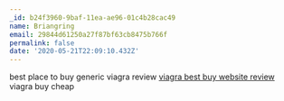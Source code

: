 ```yaml
---
_id: b24f3960-9baf-11ea-ae96-01c4b28cac49
name: Briangring
email: 29844d61250a27f87bf63cb8475b766f
permalink: false
date: '2020-05-21T22:09:10.432Z'
---
```

best place to buy generic viagra review <a href="https://judpharmacy.com/">viagra best buy website review</a> viagra buy cheap
